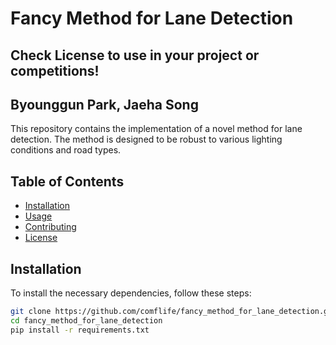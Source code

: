 # Fancy Method for Lane Detection
## Check License to use in your project or competitions!
## Byounggun Park, Jaeha Song

This repository contains the implementation of a novel method for lane detection. The method is designed to be robust to various lighting conditions and road types.



## Table of Contents

- [Installation](#installation)
- [Usage](#usage)
- [Contributing](#contributing)
- [License](#license)

## Installation

To install the necessary dependencies, follow these steps:

```bash
git clone https://github.com/comflife/fancy_method_for_lane_detection.git
cd fancy_method_for_lane_detection
pip install -r requirements.txt
